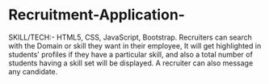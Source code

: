 # Recruitment-Application-
SKILL/TECH:- HTML5, CSS, JavaScript, Bootstrap. Recruiters can search with the Domain or skill they want in their employee, It will get highlighted in students' profiles if they have a particular skill, and also a total number of students having a skill set will be displayed. A recruiter can also message any candidate.

